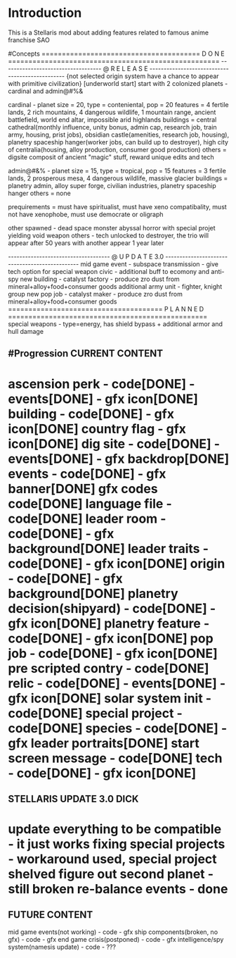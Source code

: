 # Introduction
This is a Stellaris mod about adding features related to famous anime franchise SAO

#Concepts
======================================= D O N E ====================================================
----------------------------------- @ R E L E A S E ------------------------------------------------
{not selected origin system have a chance to appear with primitive civilization}
[underworld start]
start with 2 colonized planets - cardinal and admin@#%&

cardinal - planet size = 20, type = conteniental, pop = 20
features = 4 fertile lands, 2 rich mountains, 4 dangerous wildlife, 1 mountain range, ancient battlefield, world end altar, impossible arid highlands
buildings = central cathedral(monthly influence, unity bonus, admin cap, research job, train army, housing, prist jobs), obsidian castle(amenities, research job, housing), planetry spaceship hanger(worker jobs, can build up to destroyer), high city of centralia(housing, alloy production, consumer good production)
others = digsite composit of ancient "magic" stuff, reward unique edits and tech

admin@#&% - planet size = 15, type = tropical, pop = 15
features = 3 fertile lands, 2 prosperous mesa, 4 dangerous wildlife, massive glacier
buildings = planetry admin, alloy super forge, civilian industries, planetry spaceship hanger
others = none

prequirements = must have spiritualist, must have xeno compatibality, must not have xenophobe, must use democrate or oligraph

other spawned - dead space monster abyssal horror with special projet yielding void weapon
others - tech unlocked to destroyer, the trio will appear after 50 years with another appear 1 year later

------------------------------------ @ U P D A T E 3.0 -----------------------------------------------
mid game event - subspace transmission - give tech option for special weapon
civic - additional buff to ecomony and anti-spy
new building - catalyst factory - produce zro dust from mineral+alloy+food+consumer goods
additional army unit - fighter, knight group
new pop job - catalyst maker - produce zro dust from mineral+alloy+food+consumer goods
====================================== P L A N N E D =================================================
special weapons - type=energy, has shield bypass + additional armor and hull damage

#Progression
CURRENT CONTENT
-----------------------------------------------------------------------------------------
ascension perk - 				code[DONE] - 	events[DONE] - 		gfx icon[DONE]
building - 						code[DONE] - 	gfx icon[DONE]
country flag - 					gfx icon[DONE]
dig site - 						code[DONE] - 	events[DONE] - 		gfx backdrop[DONE]
events - 						code[DONE] - 	gfx banner[DONE]
gfx codes						code[DONE]
language file - 				code[DONE]
leader room - 					code[DONE] - 	gfx background[DONE]
leader traits - 				code[DONE] -	gfx icon[DONE]
origin - 						code[DONE] - 	gfx background[DONE]
planetry decision(shipyard) - 	code[DONE] - 	gfx icon[DONE]
planetry feature - 				code[DONE] - 	gfx icon[DONE]
pop job - 						code[DONE] - 	gfx icon[DONE]
pre scripted contry - 			code[DONE]
relic - 						code[DONE] - 	events[DONE] - 		gfx icon[DONE]
solar system init -				code[DONE]
special project - 				code[DONE]
species - 						code[DONE] - 	gfx leader portraits[DONE]
start screen message - 			code[DONE]
tech - 							code[DONE] -	gfx icon[DONE]
=========================================================================================
STELLARIS UPDATE 3.0 DICK
-----------------------------------------------------------------------------------------
update everything to be compatible - it just works
fixing special projects - workaround used, special project shelved
figure out second planet - still broken
re-balance events - done
=========================================================================================
FUTURE CONTENT
-----------------------------------------------------------------------------------------
mid game events(not working) - code - gfx
ship components(broken, no gfx) - code - gfx
end game crisis(postponed) - code - gfx
intelligence/spy system(namesis update) - code - ???
